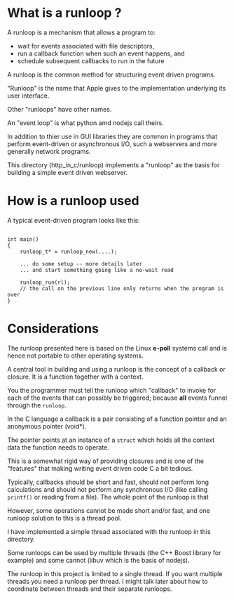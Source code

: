 

# What is a runloop ?

A runloop is a mechanism that allows a program to:
-    wait for events associated with file descriptors,
-    run a callback function when such an event happens, and
-    schedule subsequent callbacks to run in the future
 
A runloop is the common method for structuring event driven programs.

"Runloop" is the name that Apple gives to the implementation underlying its user interface.

Other "runloops" have other names.

An "event loop" is what python amd nodejs call theirs.

 In addition to thier use in GUI libraries they are common in programs that perform event-driven or asynchronous
 I/O, such a webservers and more generally network programs.

This directory (http_in_c/runloop) implements a "runloop" as the basis for building a simple event driven webserver.

# How is a runloop used

A typical event-driven program looks like this:

```

int main() 
{
    runloop_t* = runloop_new(....);
    
    ... do some setup -- more details later
    ... and start something going like a no-wait read
    
    runloop_run(rl);
    // the call on the previous line only returns when the program is over
}
```

# Considerations

 The runloop presented here is based on the Linux __e-poll__ systems call and is hence not portable to
 other operating systems.

 A central tool in building and using a runloop is the concept of a callback or closure. 
 It is a function together with a context.

You the programmer must tell the runloop which "callback" to invoke for each of the events that can 
possibly be triggered; because __all__ events funnel through the `runloop`.

In the C language a callback is a pair consisting of a function pointer and an anonymous pointer (void*). 

The pointer points at an instance of a  `struct` which holds all the context data the function needs
to operate.

This is a somewhat rigid way of providing closures and is one of the "features" that making writing event driven
code C a bit tedious. 

Typically, callbacks should be short and fast, should not perform long calculations and should not perform 
any synchronous I/O (like calling `printf()` or reading from a file). The whole point of the runloop is that

However, some operations cannot be made short and/or fast, and one runloop solution to this is a thread pool.

I have implemented a simple thread associated with the runloop in this directory.

Some runloops can be used by multiple threads (the C++ Boost library for example) and some cannot (libuv which is 
the basis of nodejs).

The runloop in this project is limited to a single thread. If you want multiple threads you need a runloop
per thread. I might talk later about how to coordinate between threads and their separate runloops.


